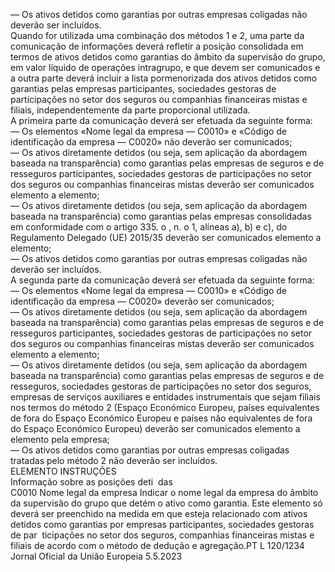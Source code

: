  
— Os ativos detidos como garantias por outras empresas coligadas não deverão ser incluídos.  
Quando for utilizada uma combinação dos métodos 1 e 2, uma parte da comunicação de informações deverá refletir a 
posição consolidada em termos de ativos detidos como garantias do âmbito da supervisão do grupo, em valor líquido de 
operações intragrupo, e que devem ser comunicados e a outra parte deverá incluir a lista pormenorizada dos ativos 
detidos como garantias pelas empresas participantes, sociedades gestoras de participações no setor dos seguros ou 
companhias financeiras mistas e filiais, independentemente da parte proporcional utilizada.  
A primeira parte da comunicação deverá ser efetuada da seguinte forma:  
— Os elementos «Nome legal da empresa — C0010» e «Código de identificação da empresa — C0020» não deverão ser 
comunicados;  
— Os ativos diretamente detidos (ou seja, sem aplicação da abordagem baseada na transparência) como garantias pelas 
empresas de seguros e de resseguros participantes, sociedades gestoras de participações no setor dos seguros ou 
companhias financeiras mistas deverão ser comunicados elemento a elemento;  
— Os ativos diretamente detidos (ou seja, sem aplicação da abordagem baseada na transparência) como garantias pelas 
empresas consolidadas em conformidade com o artigo 335.  o , n.  o 1, alíneas a), b) e c), do Regulamento Delegado (UE) 
2015/35 deverão ser comunicados elemento a elemento;  
— Os ativos detidos como garantias por outras empresas coligadas não deverão ser incluídos.  
A segunda parte da comunicação deverá ser efetuada da seguinte forma:  
— Os elementos «Nome legal da empresa — C0010» e «Código de identificação da empresa — C0020» deverão ser 
comunicados;  
— Os ativos diretamente detidos (ou seja, sem aplicação da abordagem baseada na transparência) como garantias pelas 
empresas de seguros e de resseguros participantes, sociedades gestoras de participações no setor dos seguros ou 
companhias financeiras mistas deverão ser comunicados elemento a elemento;  
— Os ativos diretamente detidos (ou seja, sem aplicação da abordagem baseada na transparência) como garantias pelas 
empresas de seguros e de resseguros, sociedades gestoras de participações no setor dos seguros, empresas de serviços 
auxiliares e entidades instrumentais que sejam filiais nos termos do método 2 (Espaço Económico Europeu, países 
equivalentes de fora do Espaço Económico Europeu e países não equivalentes de fora do Espaço Económico 
Europeu) deverão ser comunicados elemento a elemento pela empresa;  
— Os ativos detidos como garantias por outras empresas coligadas tratadas pelo método 2 não deverão ser incluídos.  
ELEMENTO  INSTRUÇÕES  
Informação sobre 
as posições deti ­
das  
C0010  Nome legal da empresa  Indicar o nome legal da empresa do âmbito da supervisão do grupo que detém o ativo 
como garantia. 
Este elemento só deverá ser preenchido na medida em que esteja relacionado com 
ativos detidos como garantias por empresas participantes, sociedades gestoras de par ­
ticipações no setor dos seguros, companhias financeiras mistas e filiais de acordo com o 
método de dedução e agregação.PT  L 120/1234 Jornal Oficial da União Europeia 5.5.2023